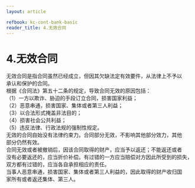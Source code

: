 ```yaml
---
layout: article

refbook: kc-cont-bank-basic
reader_title: 4.无效合同
---
```


# 4.无效合同

无效合同是指合同虽然已经成立，但因其欠缺法定有效要件，从法律上不予以<br />
      承认和保护的合同。<br />
      根据《合同法》第五十二条的规定，导致合同无效的原因包括：<br />
      （1）一方以欺诈、胁迫的手段订立合同，损害国家利益；<br />
      （2）恶意串通，损害国家、集体或者第三人利益；<br />
      （3）以合法形式掩盖非法目的；<br />
      （4）损害社会公共利益；<br />
      （5）违反法律、行政法规的强制性规定。<br />
      无效的合同自始没有法律约束力。合同部分无效，不影响其他部分效力，其他<br />
      部分仍然有效。<br />
      合同无效或者被撤销后，因该合同取得的财产，应当予以返还；不能返还或者<br />
      没有必要返还的，应当折价补偿。有过错的一方应当赔偿对方因此所受到的损失，<br />
      双方都有过错的，应当各自承担相应的责任。<br />
      当事人恶意串通，损害国家、集体或者第三人利益的，因此取得的财产收归国<br />
      家所有或者返还集体、第三人。